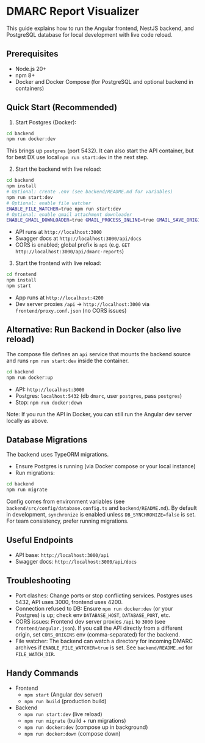 # DMARC Report Visualizer

This guide explains how to run the Angular frontend, NestJS backend, and PostgreSQL database for local development with live code reload.

## Prerequisites

- Node.js 20+
- npm 8+
- Docker and Docker Compose (for PostgreSQL and optional backend in containers)

## Quick Start (Recommended)

1) Start Postgres (Docker):

```bash
cd backend
npm run docker:dev
```

This brings up `postgres` (port 5432). It can also start the API container, but for best DX use local `npm run start:dev` in the next step.

2) Start the backend with live reload:

```bash
cd backend
npm install
# Optional: create .env (see backend/README.md for variables)
npm run start:dev
# Optional: enable file watcher
ENABLE_FILE_WATCHER=true npm run start:dev
# Optional: enable gmail attachment downloader
ENABLE_GMAIL_DOWNLOADER=true GMAIL_PROCESS_INLINE=true GMAIL_SAVE_ORIGINAL=false GMAIL_AUTH_MODE=oauth npm run start:dev
```

- API runs at `http://localhost:3000`
- Swagger docs at `http://localhost:3000/api/docs`
- CORS is enabled; global prefix is `api` (e.g. `GET http://localhost:3000/api/dmarc-reports`)

3) Start the frontend with live reload:

```bash
cd frontend
npm install
npm start
```

- App runs at `http://localhost:4200`
- Dev server proxies `/api` → `http://localhost:3000` via `frontend/proxy.conf.json` (no CORS issues)

## Alternative: Run Backend in Docker (also live reload)

The compose file defines an `api` service that mounts the backend source and runs `npm run start:dev` inside the container.

```bash
cd backend
npm run docker:up
```

- API: `http://localhost:3000`
- Postgres: `localhost:5432` (db `dmarc`, user `postgres`, pass `postgres`)
- Stop: `npm run docker:down`

Note: If you run the API in Docker, you can still run the Angular dev server locally as above.

## Database Migrations

The backend uses TypeORM migrations.

- Ensure Postgres is running (via Docker compose or your local instance)
- Run migrations:

```bash
cd backend
npm run migrate
```

Config comes from environment variables (see `backend/src/config/database.config.ts` and `backend/README.md`). By default in development, `synchronize` is enabled unless `DB_SYNCHRONIZE=false` is set. For team consistency, prefer running migrations.

## Useful Endpoints

- API base: `http://localhost:3000/api`
- Swagger docs: `http://localhost:3000/api/docs`

## Troubleshooting

- Port clashes: Change ports or stop conflicting services. Postgres uses 5432, API uses 3000, frontend uses 4200.
- Connection refused to DB: Ensure `npm run docker:dev` (or your Postgres) is up; check env `DATABASE_HOST`, `DATABASE_PORT`, etc.
- CORS issues: Frontend dev server proxies `/api` to `3000` (see `frontend/angular.json`). If you call the API directly from a different origin, set `CORS_ORIGINS` env (comma-separated) for the backend.
- File watcher: The backend can watch a directory for incoming DMARC archives if `ENABLE_FILE_WATCHER=true` is set. See `backend/README.md` for `FILE_WATCH_DIR`.

## Handy Commands

- Frontend
  - `npm start` (Angular dev server)
  - `npm run build` (production build)
- Backend
  - `npm run start:dev` (live reload)
  - `npm run migrate` (build + run migrations)
  - `npm run docker:dev` (compose up in background)
  - `npm run docker:down` (compose down)
